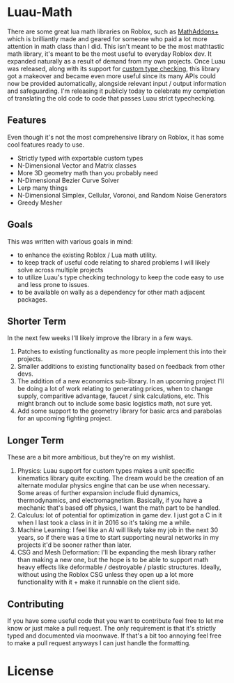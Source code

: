 # Luau-Math
There are some great lua math libraries on Roblox, such as [MathAddons+](https://devforum.roblox.com/t/mathaddons-useful-functions-all-in-one-place/1836343) which is brilliantly made and geared for someone who paid a lot more attention in math class than I did. This isn't meant to be the most mathtastic math library, it's meant to be the most useful to everyday Roblox dev. It expanded naturally as a result of demand from my own projects. Once Luau was released, along with its support for [custom type checking](https://luau-lang.org/typecheck#type-packs), this library got a makeover and became even more useful since its many APIs could now be provided automatically, alongside relevant input / output information and safeguarding. I'm releasing it publicly today to celebrate my completion of translating the old code to code that passes Luau strict typechecking.

## Features
Even though it's not the most comprehensive library on Roblox, it has some cool features ready to use.
- Strictly typed with exportable custom types
- N-Dimensional Vector and Matrix classes
- More 3D geometry math than you probably need
- N-Dimensional Bezier Curve Solver
- Lerp many things
- N-Dimensional Simplex, Cellular, Voronoi, and Random Noise Generators
- Greedy Mesher

## Goals
This was written with various goals in mind:
- to enhance the existing Roblox / Lua math utility.
- to keep track of useful code relating to shared problems I will likely solve across multiple projects
- to utilize Luau's type checking technology to keep the code easy to use and less prone to issues.
- to be available on wally as a dependency for other math adjacent packages.

## Shorter Term
In the next few weeks I'll likely improve the library in a few ways. 

1. Patches to existing functionality as more people implement this into their projects.
2. Smaller additions to existing functionality based on feedback from other devs.
3. The addition of a new economics sub-library. In an upcoming project I'll be doing a lot of work relating to generating prices, when to change supply, comparitive advantage, faucet / sink calculations, etc. This might branch out to include some basic logistics math, not sure yet.
4. Add some support to the geometry library for basic arcs and parabolas for an upcoming fighting project.

## Longer Term
These are a bit more ambitious, but they're on my wishlist.
1. Physics: Luau support for custom types makes a unit specific kinematics library quite exciting. The dream would be the creation of an alternate modular physics engine that can be use when necessary. Some areas of further expansion include fluid dynamics, thermodynamics, and electromagnetism. Basically, if you have a mechanic that's based off physics, I want the math part to be handled. 
2. Calculus: lot of potential for optimization in game dev. I just got a C in it when I last took a class in it in 2016 so it's taking me a while.
3. Machine Learning: I feel like an AI will likely take my job in the next 30 years, so if there was a time to start supporting neural networks in my projects it'd be sooner rather than later.
4. CSG and Mesh Deformation: I'll be expanding the mesh library rather than making a new one, but the hope is to be able to support math heavy effects like deformable / destroyable / plastic structures. Ideally, without using the Roblox CSG unless they open up a lot more functionality with it + make it runnable on the client side.

## Contributing
If you have some useful code that you want to contribute feel free to let me know or just make a pull request. The only requirement is that it's strictly typed and documented via moonwave. If that's a bit too annoying feel free to make a pull request anyways I can just handle the formatting.

# License